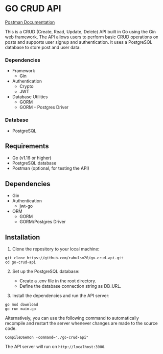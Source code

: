 # GO CRUD API 
[Postman Documentation](https://documenter.getpostman.com/view/22495929/2s9Xxtwue7)

This is a CRUD (Create, Read, Update, Delete) API built in Go using the Gin web framework. The API allows users to perform basic CRUD operations on posts and supports user signup and authentication. It uses a PostgreSQL database to store post and user data.
### Dependencies
* Framework
    * Gin 
* Authentication
  * Crypto
  * JWT
* Database Utilities
  * GORM 
  * GORM - Postgres Driver
  
### Database
* PostgreSQL

## Requirements

- Go (v1.16 or higher)
- PostgreSQL database
- Postman (optional, for testing the API)

## Dependencies
- Gin
- Authentication
  - jwt-go
- ORM
  - GORM
  - GORM/Postgres Driver

## Installation

1. Clone the repository to your local machine:

```
git clone https://github.com/rahulsm20/go-crud-api.git
cd go-crud-api
```

2. Set up the PostgreSQL database:
   - Create a .env file in the root directory.
   - Define the database connection string as DB_URL.

3. Install the dependencies and run the API server:

```
go mod download
go run main.go
```
Alternatively, you can use the following command to automatically recompile and restart the server whenever changes are made to the source code.

```
CompileDaemon -command="./go-crud-api"
```

The API server will run on `http://localhost:3000`.